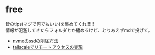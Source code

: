 # free
皆のtips(マジで何でもいい)を集めてくれ!!!!!!<br>
情報が氾濫してきたらフォルダとか纏めるけど、とりあえずmdで投げて。

- [nvmeのssdの削除方法](./nvme-ssd-erase.md)
- [tailscaleでリモートアクセスの実現](./tail-scale.md)

